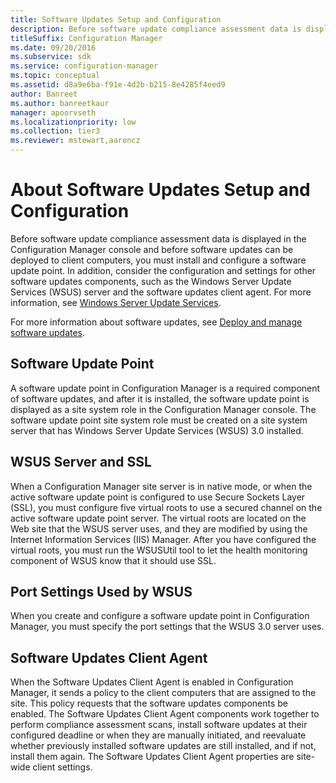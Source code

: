 ```yaml
---
title: Software Updates Setup and Configuration
description: Before software update compliance assessment data is displayed in the Configuration Manager console and before software updates can be deployed to client computers, you must install and configure a software update point.
titleSuffix: Configuration Manager
ms.date: 09/20/2016
ms.subservice: sdk
ms.service: configuration-manager
ms.topic: conceptual
ms.assetid: d8a9e6ba-f91e-4d2b-b215-8e4285f4eed9
author: Banreet
ms.author: banreetkaur
manager: apoorvseth
ms.localizationpriority: low
ms.collection: tier3
ms.reviewer: mstewart,aaroncz 
---
```

# About Software Updates Setup and Configuration
Before software update compliance assessment data is displayed in the Configuration Manager console and before software updates can be deployed to client computers, you must install and configure a software update point. In addition, consider the configuration and settings for other software updates components, such as the Windows Server Update Services (WSUS) server and the software updates client agent. For more information, see [Windows Server Update Services](/windows-server/administration/windows-server-update-services/get-started/windows-server-update-services-wsus).  

For more information about software updates, see [Deploy and manage software updates](../../sum/understand/software-updates-introduction.md).  

## Software Update Point  
 A software update point in Configuration Manager is a required component of software updates, and after it is installed, the software update point is displayed as a site system role in the Configuration Manager console. The software update point site system role must be created on a site system server that has Windows Server Update Services (WSUS) 3.0 installed.  

## WSUS Server and SSL  
 When a Configuration Manager site server is in native mode, or when the active software update point is configured to use Secure Sockets Layer (SSL), you must configure five virtual roots to use a secured channel on the active software update point server. The virtual roots are located on the Web site that the WSUS server uses, and they are modified by using the Internet Information Services (IIS) Manager. After you have configured the virtual roots, you must run the WSUSUtil tool to let the health monitoring component of WSUS know that it should use SSL.  

## Port Settings Used by WSUS  
 When you create and configure a software update point in Configuration Manager, you must specify the port settings that the WSUS 3.0 server uses.  

## Software Updates Client Agent  
 When the Software Updates Client Agent is enabled in Configuration Manager, it sends a policy to the client computers that are assigned to the site. This policy requests that the software updates components be enabled. The Software Updates Client Agent components work together to perform compliance assessment scans, install software updates at their configured deadline or when they are manually initiated, and reevaluate whether previously installed software updates are still installed, and if not, install them again. The Software Updates Client Agent properties are site-wide client settings.  
